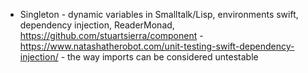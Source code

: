 * Singleton - dynamic variables in Smalltalk/Lisp, environments swift, dependency injection, ReaderMonad, https://github.com/stuartsierra/component - https://www.natashatherobot.com/unit-testing-swift-dependency-injection/ - the way imports can be considered untestable
